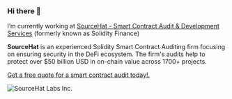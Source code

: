### Hi there 👋

I’m currently working at [SourceHat - Smart Contract Audit & Development Services](https://sourcehat.com/) (formerly known as Solidity Finance)

**SourceHat**  is an experienced Solidity Smart Contract Auditing firm focusing on ensuring security in the DeFi ecosystem. The firm's audits help to protect over $50 billion USD in on-chain value across 1700+ projects. 

[Get a free quote for a smart contract audit today!.](https://sourcehat.com/)

![SourceHat Labs Inc.](https://sourcehat.com/images/solidity-sourcehat-logo.svg)
